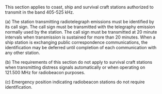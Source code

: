 This section applies to coast, ship and survival craft stations authorized to transmit in the band 405-525 kHz.

(a) The station transmitting radiotelegraph emissions must be identified by its call sign. The call sign must be transmitted with the telegraphy emission normally used by the station. The call sign must be transmitted at 20 minute intervals when transmission is sustained for more than 20 minutes. When a ship station is exchanging public correspondence communications, the identification may be deferred until completion of each communication with any other station.

(b) The requirements of this section do not apply to survival craft stations when transmitting distress signals automatically or when operating on 121.500 MHz for radiobeacon purposes.

(c) Emergency position indicating radiobeacon stations do not require identification.

